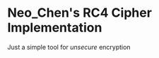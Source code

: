 Neo_Chen's RC4 Cipher Implementation
====================================

Just a simple tool for *unsecure* encryption
